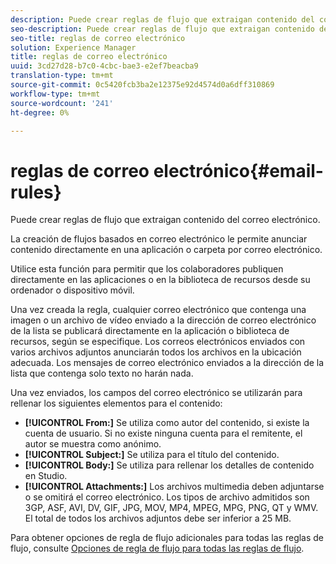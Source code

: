 ```yaml
---
description: Puede crear reglas de flujo que extraigan contenido del correo electrónico.
seo-description: Puede crear reglas de flujo que extraigan contenido del correo electrónico.
seo-title: reglas de correo electrónico
solution: Experience Manager
title: reglas de correo electrónico
uuid: 3cd27d28-b7c0-4cbc-bae3-e2ef7beacba9
translation-type: tm+mt
source-git-commit: 0c5420fcb3ba2e12375e92d4574d0a6dff310869
workflow-type: tm+mt
source-wordcount: '241'
ht-degree: 0%

---
```



# reglas de correo electrónico{#email-rules}

Puede crear reglas de flujo que extraigan contenido del correo electrónico.

La creación de flujos basados en correo electrónico le permite anunciar contenido directamente en una aplicación o carpeta por correo electrónico.

Utilice esta función para permitir que los colaboradores publiquen directamente en las aplicaciones o en la biblioteca de recursos desde su ordenador o dispositivo móvil.

Una vez creada la regla, cualquier correo electrónico que contenga una imagen o un archivo de vídeo enviado a la dirección de correo electrónico de la lista se publicará directamente en la aplicación o biblioteca de recursos, según se especifique. Los correos electrónicos enviados con varios archivos adjuntos anunciarán todos los archivos en la ubicación adecuada. Los mensajes de correo electrónico enviados a la dirección de la lista que contenga solo texto no harán nada.

Una vez enviados, los campos del correo electrónico se utilizarán para rellenar los siguientes elementos para el contenido:

* **[!UICONTROL From:]** Se utiliza como autor del contenido, si existe la cuenta de usuario. Si no existe ninguna cuenta para el remitente, el autor se muestra como anónimo.
* **[!UICONTROL Subject:]** Se utiliza para el título del contenido.
* **[!UICONTROL Body:]** Se utiliza para rellenar los detalles de contenido en Studio.
* **[!UICONTROL Attachments:]** Los archivos multimedia deben adjuntarse o se omitirá el correo electrónico. Los tipos de archivo admitidos son 3GP, ASF, AVI, DV, GIF, JPG, MOV, MP4, MPEG, MPG, PNG, QT y WMV. El total de todos los archivos adjuntos debe ser inferior a 25 MB.

Para obtener opciones de regla de flujo adicionales para todas las reglas de flujo, consulte [Opciones de regla de flujo para todas las reglas de flujo](../c-streams/c-stream-rule-options-for-all-stream-rules.md#c_stream_rule_options_for_all_stream_rules).
